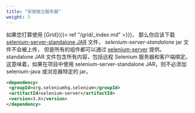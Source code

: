 ```yaml
---
title: "安装独立服务器"
weight: 3
---
```


如果您打算使用 [Grid]({{< ref "/grid/_index.md" >}})，
那么你应该下载 [selenium-server-standalone JAR](//www.seleniumhq.org/download/) 文件，
_selenium-server-standalone_ jar 文件不会被上传，
但是所有的组件都可以通过 [selenium-server](//repo1.maven.org/maven2/org/seleniumhq/selenium/selenium-server/) 提供。
standalone JAR 文件包含所有内容，包括远程 Selenium 服务器和客户端绑定。
这意味着，如果在项目中使用 selenium-server-standalone JAR，则不必添加 selenium-java 或浏览器特定的 jar。

 ```xml
<dependency>
  <groupId>org.seleniumhq.selenium</groupId>
  <artifactId>selenium-server</artifactId>
  <version>3.X</version>
</dependency>
```
